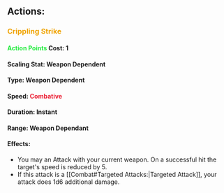 ## Actions:
### <span style="font-weight:bold;color:rgb(240, 164, 0)">Crippling Strike</span>

#### <span style="font-weight:bold;color:rgb(33, 235, 60)">Action Points</span> Cost: 1
#### Scaling Stat: Weapon Dependent 
#### Type: Weapon Dependent 
#### Speed: <span style="font-weight:bold; color:rgb(235, 33, 53)">Combative</span>
#### Duration: Instant
#### Range: Weapon Dependant
#### Effects:
- You may an Attack with your current weapon. On a successful hit the target's speed is reduced by 5.
- If this attack is a [[Combat#Targeted Attacks:|Targeted Attack]], your attack does 1d6 additional damage.
